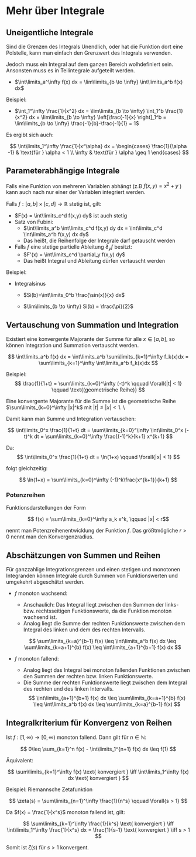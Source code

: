 # Mehr über Integrale

## Uneigentliche Integrale

Sind die Grenzen des Integrals Unendlich, oder hat die Funktion dort eine Polstelle, kann man einfach den Grenzwert des Integrals
verwenden.

Jedoch muss ein Integral auf dem ganzen Bereich wolhdefiniert sein. Ansonsten muss es in Teilintegrale aufgeteilt werden.

- $\int\limits_a^\infty f(x) dx = \lim\limits_{b \to \infty} \int\limits_a^b f(x) dx$

Beispiel:

- $\int_1^\infty \frac{1}{x^2} dx = \lim\limits_{b \to \infty} \int_1^b \frac{1}{x^2} dx = \lim\limits_{b \to \infty} \left[\frac{-1}{x} \right]_1^b = \lim\limits_{b \to \infty} \frac{-1}{b}-\frac{-1}{1} = 1$

Es ergibt sich auch:

$$
\int\limits_1^\infty \frac{1}{x^\alpha} dx =
 \begin{cases}
    \frac{1}{\alpha -1} & \text{für } \alpha < 1 \\
    \infty & \text{für } \alpha \geq 1
 \end{cases}
$$

## Parameterabhängige Integrale

Falls eine Funktion von mehreren Variablen abhängt (z.B $f(x,y)=x^2+y$ ) kann auch nach nur einer der Variablen integriert werden.

Falls $f:[a,b] \times [c,d] \to \mathbb{R}$ stetig ist, gilt:

- $F(x) = \int\limits_c^d f(x,y) dy$ ist auch stetig
- Satz von Fubini:
  - $\int\limits_a^b \int\limits_c^d f(x,y) dy dx = \int\limits_c^d \int\limits_a^b f(x,y) dx dy$
  - Das heißt, die Reihenfolge der Integrale darf getauscht werden
- Falls $f$ eine stetige partielle Ableitung $\partial_y f$ besitzt:
  - $F'(x) = \int\limits_c^d \partial_y f(x,y) dy$
  - Das heißt Integral und Ableitung dürfen vertauscht werden

Beispiel:

- Integralsinus

  - $Si(b)=\int\limits_0^b \frac{\sin(x)}{x} dx$

  - $\lim\limits_{b \to \infty} Si(b) = \frac{\pi}{2}$

## Vertauschung von Summation und Integration

Existiert eine konvergente Majorante der Summe für alle $x \in [a, b]$, so können Integration und Summation vertauscht werden.

$$
\int\limits_a^b f(x) dx =
\int\limits_a^b \sum\limits_{k=1}^\infty f_k(x)dx =
\sum\limits_{k=1}^\infty \int\limits_a^b f_k(x)dx
$$

Beispiel:
$$
  \frac{1}{1+t} = \sum\limits_{k=0}^\infty (-t)^k \qquad \forall{|t| < 1} \qquad \text{(geometrische Reihe)}
$$

Eine konvergente Majorante für die Summe ist die geometrische Reihe $\sum\limits_{k=0}^\infty |x|^k$ mit $|t| \leq |x| < 1$. \

Damit kann man Summe und Integration vertauschen:

$$
\int\limits_0^x \frac{1}{1+t} dt = \sum\limits_{k=0}^\infty \int\limits_0^x (-t)^k dt = \sum\limits_{k=0}^\infty \frac{(-1)^k}{k+1} x^{k+1}
$$

Da:
$$
\int\limits_0^x \frac{1}{1+t} dt = \ln(1+x) \qquad \forall{|x| < 1}
$$

folgt gleichzeitig:

$$
\ln(1+x) = \sum\limits_{k=0}^\infty (-1)^k\frac{x^{k+1}}{k+1}
$$

### Potenzreihen

Funktionsdarstellungen der Form

$$ f(x) = \sum\limits_{k=0}^\infty a_k x^k, \qquad |x| < r$$

nennt man Potenzreihenentwicklung der Funktion $f$.
Das größtmögliche $r>0$ nennt man den Konvergenzradius.

## Abschätzungen von Summen und Reihen

Für ganzzahlige Integrationsgrenzen und einen stetigen und monotonen Integranden können Integrale durch Summen von Funktionswerten und umgekehrt abgeschätzt werden.

- $f$ monoton wachsend:
  
  - Anschaulich: Das Integral liegt zwischen den Summen der links- bzw. rechtsseitigen Funktionswerte, da die Funktion monoton wachsend ist.
  - Analog liegt die Summe der rechten Funktionswerte zwischen dem Integral des linken und dem des rechten Intervalls.

  $$
  \sum\limits_{k=a}^{b-1} f(x) \leq
  \int\limits_a^b f(x) dx \leq
  \sum\limits_{k=a+1}^{b} f(x) \leq
  \int\limits_{a+1}^{b+1} f(x) dx
  $$
  
- $f$ monoton fallend:

  - Analog liegt das Integral bei monoton fallenden Funktionen zwischen den Summen der rechten bzw. linken Funktionswerte.
  - Die Summe der rechten Funktionswerte liegt zwischen dem Integral des rechten und des linken Intervalls.
  $$
  \int\limits_{a+1}^{b+1} f(x) dx \leq
  \sum\limits_{k=a+1}^{b} f(x) \leq
  \int\limits_a^b f(x) dx \leq
  \sum\limits_{k=a}^{b-1} f(x)
  $$

## Integralkriterium für Konvergenz von Reihen

Ist $f:[1,\infty) \to [0,\infty)$ monoton fallend. Dann gilt für $n \in \mathbb{N}$:

$$
0\leq \sum_{k=1}^n f(x) - \int\limits_1^{n+1} f(x) dx \leq f(1)
$$

Äquivalent:

$$
\sum\limits_{k=1}^\infty f(x) \text{ konvergiert } \iff \int\limits_1^\infty f(x) dx \text{ konvergiert }
$$

Beispiel: Riemannsche Zetafunktion

$$
\zeta(s) = \sum\limits_{n=1}^\infty \frac{1}{n^s} \qquad \forall{s > 1}
$$

Da $f(x) = \frac{1}{x^s}$ monoton fallend ist, gilt:

$$
\sum\limits_{k=1}^\infty \frac{1}{k^s} \text{ konvergiert } \iff \int\limits_1^\infty \frac{1}{x^s} dx = \frac{1}{s-1} \text{ konvergiert } \iff s > 1
$$

Somit ist $\zeta(s)$ für $s > 1$ konvergent.
